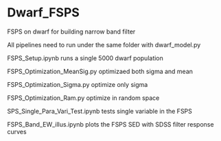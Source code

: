 # Dwarf_FSPS
FSPS on dwarf for building narrow band filter

All pipelines need to run under the same folder with dwarf_model.py

FSPS_Setup.ipynb runs a single 5000 dwarf population

FSPS_Optimization_MeanSig.py optimizaed both sigma and mean 

FSPS_Optimization_Sigma.py optimize only sigma

FSPS_Optimization_Ram.py optimize in random space

SPS_Single_Para_Vari_Test.ipynb tests single variable in the FSPS

FSPS_Band_EW_illus.ipynb plots the FSPS SED with SDSS filter response curves
